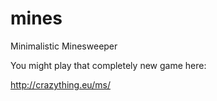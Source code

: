 # mines
Minimalistic Minesweeper

You might play that completely new game here:

http://crazything.eu/ms/
